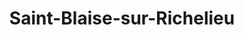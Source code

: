 ---
title: Saint-Blaise-sur-Richelieu
url: /saint-blaise-sur-richelieu/
latitude: 45.19
longitude: -73.27
---
